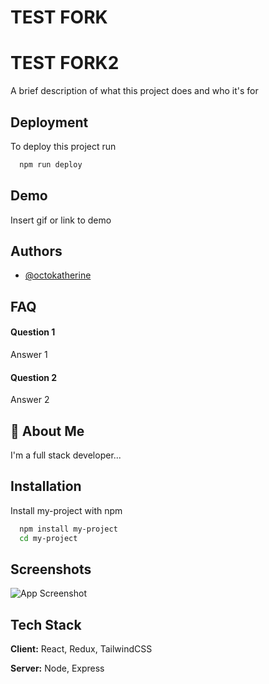 
# TEST FORK
# TEST FORK2


A brief description of what this project does and who it's for


## Deployment

To deploy this project run

```bash
  npm run deploy
```


## Demo

Insert gif or link to demo


## Authors

- [@octokatherine](https://www.github.com/octokatherine)


## FAQ

#### Question 1

Answer 1

#### Question 2

Answer 2


## 🚀 About Me
I'm a full stack developer...


## Installation

Install my-project with npm

```bash
  npm install my-project
  cd my-project
```
    
## Screenshots

![App Screenshot](https://via.placeholder.com/468x300?text=App+Screenshot+Here)


## Tech Stack

**Client:** React, Redux, TailwindCSS

**Server:** Node, Express
